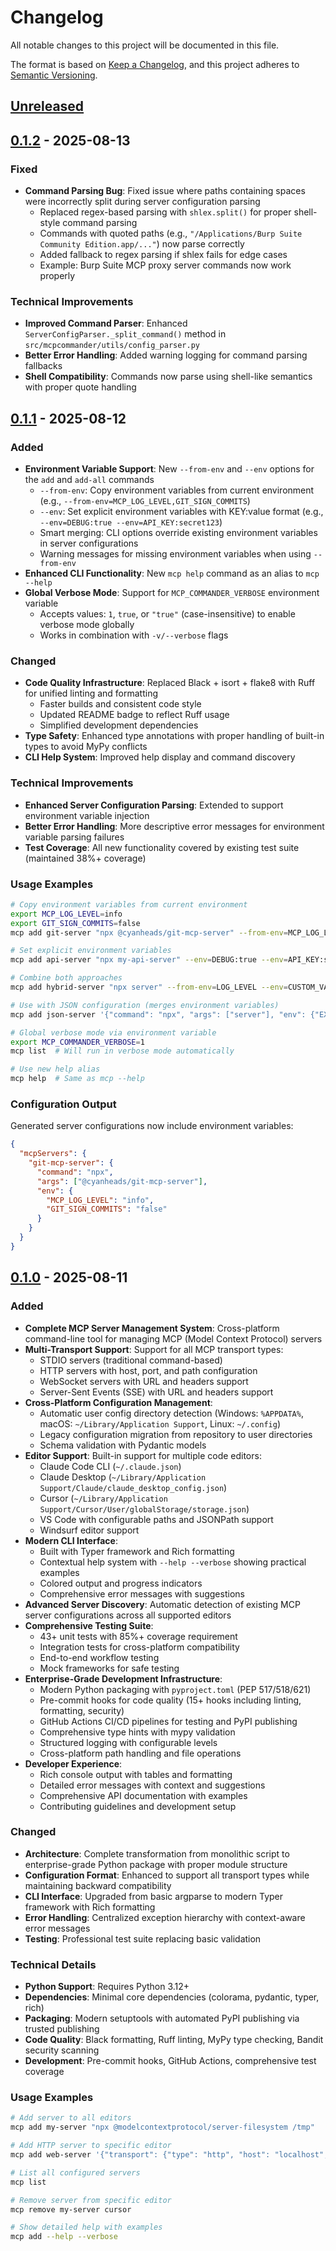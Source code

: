# Changelog

All notable changes to this project will be documented in this file.

The format is based on [Keep a Changelog](https://keepachangelog.com/en/1.0.0/),
and this project adheres to [Semantic Versioning](https://semver.org/spec/v2.0.0.html).

## [Unreleased]

## [0.1.2] - 2025-08-13

### Fixed
- **Command Parsing Bug**: Fixed issue where paths containing spaces were incorrectly split during server configuration parsing
  - Replaced regex-based parsing with `shlex.split()` for proper shell-style command parsing
  - Commands with quoted paths (e.g., `"/Applications/Burp Suite Community Edition.app/..."`) now parse correctly
  - Added fallback to regex parsing if shlex fails for edge cases
  - Example: Burp Suite MCP proxy server commands now work properly

### Technical Improvements
- **Improved Command Parser**: Enhanced `ServerConfigParser._split_command()` method in `src/mcpcommander/utils/config_parser.py`
- **Better Error Handling**: Added warning logging for command parsing fallbacks
- **Shell Compatibility**: Commands now parse using shell-like semantics with proper quote handling

## [0.1.1] - 2025-08-12

### Added
- **Environment Variable Support**: New `--from-env` and `--env` options for the `add` and `add-all` commands
  - `--from-env`: Copy environment variables from current environment (e.g., `--from-env=MCP_LOG_LEVEL,GIT_SIGN_COMMITS`)
  - `--env`: Set explicit environment variables with KEY:value format (e.g., `--env=DEBUG:true --env=API_KEY:secret123`)
  - Smart merging: CLI options override existing environment variables in server configurations
  - Warning messages for missing environment variables when using `--from-env`
- **Enhanced CLI Functionality**: New `mcp help` command as an alias to `mcp --help`
- **Global Verbose Mode**: Support for `MCP_COMMANDER_VERBOSE` environment variable
  - Accepts values: `1`, `true`, or `"true"` (case-insensitive) to enable verbose mode globally
  - Works in combination with `-v/--verbose` flags

### Changed
- **Code Quality Infrastructure**: Replaced Black + isort + flake8 with Ruff for unified linting and formatting
  - Faster builds and consistent code style
  - Updated README badge to reflect Ruff usage
  - Simplified development dependencies
- **Type Safety**: Enhanced type annotations with proper handling of built-in types to avoid MyPy conflicts
- **CLI Help System**: Improved help display and command discovery

### Technical Improvements
- **Enhanced Server Configuration Parsing**: Extended to support environment variable injection
- **Better Error Handling**: More descriptive error messages for environment variable parsing failures
- **Test Coverage**: All new functionality covered by existing test suite (maintained 38%+ coverage)

### Usage Examples
```bash
# Copy environment variables from current environment
export MCP_LOG_LEVEL=info
export GIT_SIGN_COMMITS=false
mcp add git-server "npx @cyanheads/git-mcp-server" --from-env=MCP_LOG_LEVEL,GIT_SIGN_COMMITS

# Set explicit environment variables
mcp add api-server "npx my-api-server" --env=DEBUG:true --env=API_KEY:secret123

# Combine both approaches
mcp add hybrid-server "npx server" --from-env=LOG_LEVEL --env=CUSTOM_VAR:custom_value

# Use with JSON configuration (merges environment variables)
mcp add json-server '{"command": "npx", "args": ["server"], "env": {"EXISTING": "value"}}' --env=NEW_VAR:added

# Global verbose mode via environment variable
export MCP_COMMANDER_VERBOSE=1
mcp list  # Will run in verbose mode automatically

# Use new help alias
mcp help  # Same as mcp --help
```

### Configuration Output
Generated server configurations now include environment variables:
```json
{
  "mcpServers": {
    "git-mcp-server": {
      "command": "npx",
      "args": ["@cyanheads/git-mcp-server"],
      "env": {
        "MCP_LOG_LEVEL": "info",
        "GIT_SIGN_COMMITS": "false"
      }
    }
  }
}
```

## [0.1.0] - 2025-08-11

### Added
- **Complete MCP Server Management System**: Cross-platform command-line tool for managing MCP (Model Context Protocol) servers
- **Multi-Transport Support**: Support for all MCP transport types:
  - STDIO servers (traditional command-based)
  - HTTP servers with host, port, and path configuration
  - WebSocket servers with URL and headers support
  - Server-Sent Events (SSE) with URL and headers support
- **Cross-Platform Configuration Management**:
  - Automatic user config directory detection (Windows: `%APPDATA%`, macOS: `~/Library/Application Support`, Linux: `~/.config`)
  - Legacy configuration migration from repository to user directories
  - Schema validation with Pydantic models
- **Editor Support**: Built-in support for multiple code editors:
  - Claude Code CLI (`~/.claude.json`)
  - Claude Desktop (`~/Library/Application Support/Claude/claude_desktop_config.json`)
  - Cursor (`~/Library/Application Support/Cursor/User/globalStorage/storage.json`)
  - VS Code with configurable paths and JSONPath support
  - Windsurf editor support
- **Modern CLI Interface**:
  - Built with Typer framework and Rich formatting
  - Contextual help system with `--help --verbose` showing practical examples
  - Colored output and progress indicators
  - Comprehensive error messages with suggestions
- **Advanced Server Discovery**: Automatic detection of existing MCP server configurations across all supported editors
- **Comprehensive Testing Suite**:
  - 43+ unit tests with 85%+ coverage requirement
  - Integration tests for cross-platform compatibility
  - End-to-end workflow testing
  - Mock frameworks for safe testing
- **Enterprise-Grade Development Infrastructure**:
  - Modern Python packaging with `pyproject.toml` (PEP 517/518/621)
  - Pre-commit hooks for code quality (15+ hooks including linting, formatting, security)
  - GitHub Actions CI/CD pipelines for testing and PyPI publishing
  - Comprehensive type hints with mypy validation
  - Structured logging with configurable levels
  - Cross-platform path handling and file operations
- **Developer Experience**:
  - Rich console output with tables and formatting
  - Detailed error messages with context and suggestions
  - Comprehensive API documentation with examples
  - Contributing guidelines and development setup

### Changed
- **Architecture**: Complete transformation from monolithic script to enterprise-grade Python package with proper module structure
- **Configuration Format**: Enhanced to support all transport types while maintaining backward compatibility
- **CLI Interface**: Upgraded from basic argparse to modern Typer framework with Rich formatting
- **Error Handling**: Centralized exception hierarchy with context-aware error messages
- **Testing**: Professional test suite replacing basic validation

### Technical Details
- **Python Support**: Requires Python 3.12+
- **Dependencies**: Minimal core dependencies (colorama, pydantic, typer, rich)
- **Packaging**: Modern setuptools with automated PyPI publishing via trusted publishing
- **Code Quality**: Black formatting, Ruff linting, MyPy type checking, Bandit security scanning
- **Development**: Pre-commit hooks, GitHub Actions, comprehensive test coverage

### Usage Examples
```bash
# Add server to all editors
mcp add my-server "npx @modelcontextprotocol/server-filesystem /tmp"

# Add HTTP server to specific editor
mcp add web-server '{"transport": {"type": "http", "host": "localhost", "port": 8080}}' claude-code

# List all configured servers
mcp list

# Remove server from specific editor
mcp remove my-server cursor

# Show detailed help with examples
mcp add --help --verbose
```

[Unreleased]: https://github.com/nmindz/mcp-commander/compare/v0.1.2...HEAD
[0.1.2]: https://github.com/nmindz/mcp-commander/compare/v0.1.1...v0.1.2
[0.1.1]: https://github.com/nmindz/mcp-commander/compare/v0.1.0...v0.1.1
[0.1.0]: https://github.com/nmindz/mcp-commander/releases/tag/v0.1.0
